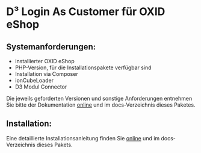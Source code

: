 # D³ Login As Customer für OXID eShop

## Systemanforderungen:
- installierter OXID eShop
- PHP-Version, für die Installationspakete verfügbar sind
- Installation via Composer
- ionCubeLoader
- D3 Modul Connector

Die jeweils geforderten Versionen und sonstige Anforderungen entnehmen Sie bitte der Dokumentation [online](https://docs.oxidmodule.com/LoginAsCustomer/) und im docs-Verzeichnis dieses Paketes. 

## Installation:

Eine detaillierte Installationsanleitung finden Sie [online](https://docs.oxidmodule.com/LoginAsCustomer/) und im docs-Verzeichnis dieses Pakets.